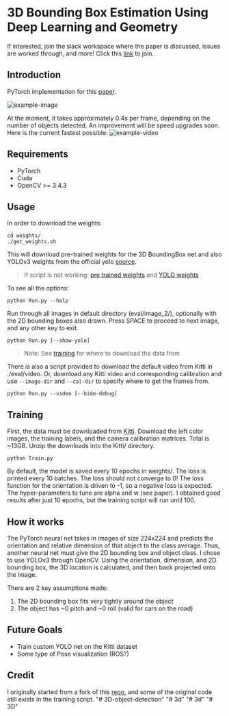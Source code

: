 # 3D Bounding Box Estimation Using Deep Learning and Geometry
If interested, join the slack workspace where the paper is discussed, issues are worked through, and more! Click this [link](https://join.slack.com/t/3dboundingbox-oun9186/shared_invite/enQtNDk4Njg2NzYyNzY5LWVlZWRlMjNhZmZlYjVmNGY3NWVlNDA4MmY2ZWQ3ZmUyY2Q4OWIxMmY4NzU4YmViM2ViZWI5YjgxOTIyOTI4ZjI) to join.

## Introduction
PyTorch implementation for this [paper](https://arxiv.org/abs/1612.00496).

![example-image](http://soroushkhadem.com/img/2d-top-3d-bottom1.png)

At the moment, it takes approximately 0.4s per frame, depending on the number of objects
detected. An improvement will be speed upgrades soon. Here is the current fastest possible:
![example-video](eval/example/3d-bbox-vid.gif)

## Requirements
- PyTorch
- Cuda
- OpenCV >= 3.4.3

## Usage
In order to download the weights:
```
cd weights/
./get_weights.sh
```
This will download pre-trained weights for the 3D BoundingBox net and also YOLOv3 weights from the
official yolo [source](https://pjreddie.com/darknet/yolo/).

>If script is not working: [pre trained weights](https://drive.google.com/open?id=1yEiquJg9inIFgR3F-N5Z3DbFnXJ0aXmA) and 
[YOLO weights](https://pjreddie.com/media/files/yolov3.weights)

To see all the options:
```
python Run.py --help
```

Run through all images in default directory (eval/image_2/), optionally with the 2D
bounding boxes also drawn. Press SPACE to proceed to next image, and any other key to exit.
```
python Run.py [--show-yolo]
```
>Note: See [training](#training) for where to download the data from

There is also a script provided to download the default video from Kitti in ./eval/video. Or,
download any Kitti video and corresponding calibration and use `--image-dir` and `--cal-dir` to
specify where to get the frames from.
```
python Run.py --video [--hide-debug]
```

## Training
First, the data must be downloaded from [Kitti](http://www.cvlibs.net/datasets/kitti/eval_object.php?obj_benchmark=2d).
Download the left color images, the training labels, and the camera calibration matrices. Total is ~13GB.
Unzip the downloads into the Kitti/ directory.

```
python Train.py
```
By default, the model is saved every 10 epochs in weights/.
The loss is printed every 10 batches. The loss should not converge to 0! The loss function for
the orientation is driven to -1, so a negative loss is expected. The hyper-parameters to tune
are alpha and w (see paper). I obtained good results after just 10 epochs, but the training
script will run until 100.

## How it works
The PyTorch neural net takes in images of size 224x224 and predicts the orientation and
relative dimension of that object to the class average. Thus, another neural net must give
the 2D bounding box and object class. I chose to use YOLOv3 through OpenCV.
Using the orientation, dimension, and 2D bounding box, the 3D location is calculated, and then
back projected onto the image.

There are 2 key assumptions made:
1. The 2D bounding box fits very tightly around the object
2. The object has ~0 pitch and ~0 roll (valid for cars on the road)

## Future Goals
- Train custom YOLO net on the Kitti dataset
- Some type of Pose visualization (ROS?)

## Credit
I originally started from a fork of this [repo](https://github.com/fuenwang/3D-BoundingBox), and some of the original code still exists in the training script.
"# 3D-object-detection" 
"# 3d" 
"# 3d" 
"# 3D" 
